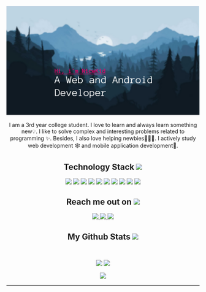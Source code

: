 <p align="center">
 
</p align="center">
<img src="https://github.com/N1ceK1d/N1ceK1d/blob/main/banner.png" />


 <p align="center">
  I am a 3rd year college student. I love to learn and always learn something new💡. I like to solve complex and interesting problems related to programming ✨. Besides, I also love helping newbies👨🏻‍💻. I actively study web development 🕸️ and mobile application development📱.
</p>  

<h2 align="center">Technology Stack <img src="https://media0.giphy.com/media/IauL6LvGNlT3ffhcqq/source.gif" width="50"></h2>
<p align="center">
<img src="https://img.shields.io/badge/-java-black?style=flat-square&logo=java"/>
<img src="https://img.shields.io/badge/-HTML5-black?style=flat-square&logo=html5&logoColor=white"/>
<img src="https://img.shields.io/badge/-CSS3-black?style=flat-square&logo=css3"/>
<img src="https://img.shields.io/badge/-JavaScript-black?style=flat-square&logo=javascript"/>
<img src="https://img.shields.io/badge/-Nodejs-black?style=flat-square&logo=Node.js"/>
<img src="https://img.shields.io/badge/-React-black?style=flat-square&logo=react"/>
<img src="https://img.shields.io/badge/-Kotlin-black?style=flat-square&logo=kotlin"/>
<img src="https://img.shields.io/badge/-MySQL-black?style=flat-square&logo=mysql"/>
<img src="https://img.shields.io/badge/-Git-black?style=flat-square&logo=git"/>
<img src="https://img.shields.io/badge/-GitHub-black?style=flat-square&logo=github"/>
</p>

<h2 align="center">Reach me out on <img src="https://media0.giphy.com/media/sMb0DOgrSzvqDkD0Iz/source.gif" width="50"></h2>

<p align="center">
<a href="mailto: retr0raven666@gmail.com">
 <img src="https://img.shields.io/badge/-N1ceK1d-c14438?style=flat-square&logo=Gmail&logoColor=white&link=mailto:ritikpr307@gmail.com"/>
</a>
<a href="https://t.me/N1ceK1d">
 <img src="https://img.shields.io/badge/-N1ceK1d-blue?style=flat-square&logo=Telegram&logoColor=white&link=https://www.linkedin.com/in/ritik-rawal-698a18142/"/>
</a>
<a href="https://github.com/N1ceK1d/">
 <img src="https://img.shields.io/badge/-N1ceK1d-black?style=flat-square&logo=Github&logoColor=white&link=https://twitter.com/ritikhere307"/>
</a>
</p>

<h2 align="center">
  My Github Stats <img src="https://media.giphy.com/media/ix8dIWbEovToc/giphy.gif" width="50">
</h2>
 
<br>

<p align = "center">
  <img src = "https://github-readme-stats.vercel.app/api?username=N1ceK1d&show_icons=true&theme=nord" height="200">
  <img src = "https://github-readme-stats.vercel.app/api/top-langs/?username=N1ceK1d&theme=nord" height="200">
</p>

<p align = "center">
 <img  src="https://github-readme-streak-stats.herokuapp.com/?user=N1ceK1d&show_icons=true&locale=en&theme=nord&line_height=0" />
</p> 
<hr>
